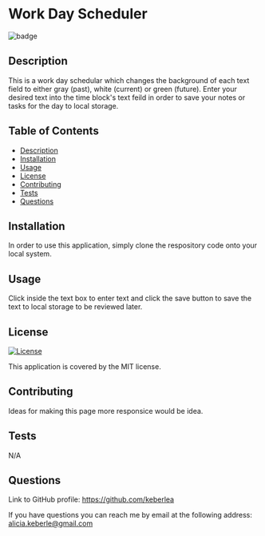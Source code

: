 
  # Work Day Scheduler
  
  ![badge](https://img.shields.io/badge/License-MIT-yellow.svg)
  

  ## Description
  This is a work day schedular which changes the background of each text field to either gray (past), white (current) or green (future). Enter your desired text into the time block's text feild in order to save your notes or tasks for the day to local storage.

  ## Table of Contents
   - [Description](#Description)
   - [Installation](#Installation)
   - [Usage](#Usage)
   - [License](#License)
   - [Contributing](#Contributing)
   - [Tests](#Tests)
   - [Questions](#Questions)

  ## Installation
  In order to use this application, simply clone the respository code onto your local system.

  ## Usage
  Click inside the text box to enter text and click the save button to save the text to local storage to be reviewed later.

  ## License 
  
  [![License](https://img.shields.io/badge/License-MIT-yellow.svg)](https://opensource.org/licenses/https://opensource.org/licenses/MIT)

  This application is covered by the MIT license.
  
  ## Contributing
  Ideas for making this page more responsice would be idea.

  ## Tests
  N/A

  ## Questions
  Link to GitHub profile: https://github.com/keberlea
  
  If you have questions you can reach me by email at the following address: alicia.keberle@gmail.com
  